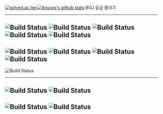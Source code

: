 
[![solved.ac tier](http://mazassumnida.wtf/api/v2/generate_badge?boj=imjae)](https://solved.ac/imjae)[![Anurag's github stats](https://github-readme-stats.vercel.app/api?username=imjae)](https://github.com/anuraghazra/github-readme-stats)
BOJ 등급 올리기


---
![Build Status](https://img.shields.io/badge/HTML5-E34F26?style=flat-square&logo=HTML5&labelColor=442211)
![Build Status](https://img.shields.io/badge/JavaScript-F7DF1E?style=flat-square&logo=JavaScript&labelColor=442211)
![Build Status](https://img.shields.io/badge/TypeScript-3178C6?style=flat-square&logo=TypeScript&labelColor=442211)
![Build Status](https://img.shields.io/badge/Java-007396?style=flat-square&logo=Java&labelColor=442211)
![Build Status](https://img.shields.io/badge/React-61DAFB?style=flat-square&logo=React&labelColor=442211)
---
![Build Status](https://img.shields.io/badge/Firebase-FFCA28?style=flat-square&logo=Firebase&labelColor=442211)
![Build Status](https://img.shields.io/badge/GraphQL-E10098?style=flat-square&logo=GraphQL&labelColor=442211)
![Build Status](https://img.shields.io/badge/Python-3776AB?style=flat-square&logo=Python&labelColor=442211)
![Build Status](https://img.shields.io/badge/Apollo-311C87?style=flat-square&logo=Apollo-GraphQL&labelColor=442211)
---
![Build Status](https://img.shields.io/badge/Visual_Studio_Code-007ACC?style=flat-square&logo=Visual-Studio-Code&labelColor=442211)

---
![Build Status](https://img.shields.io/badge/Git-F05032?style=flat-square&logo=Git&labelColor=442211)
![Build Status](https://img.shields.io/badge/GitHub-181717?style=flat-square&logo=GitHub&labelColor=442211)
---
![Build Status](https://img.shields.io/badge/Windows-0078D6?style=flat-square&logo=Windows&labelColor=442211)
![Build Status](https://img.shields.io/badge/Linux-FCC624?style=flat-square&logo=Linux&labelColor=442211)
---
